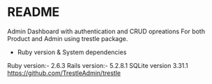# README

Admin Dashboard with authentication and CRUD opreations For both Product and Admin using trestle package.

* Ruby version & System dependencies

Ruby version:- 2.6.3
Rails version:- 5.2.8.1
SQLite version 3.31.1 
https://github.com/TrestleAdmin/trestle
